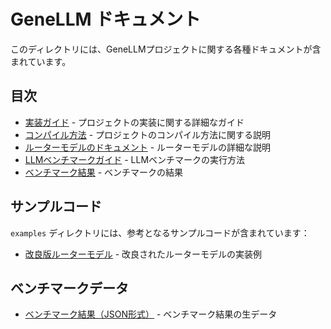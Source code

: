 # GeneLLM ドキュメント

このディレクトリには、GeneLLMプロジェクトに関する各種ドキュメントが含まれています。

## 目次

- [実装ガイド](IMPLEMENTATION_GUIDE.md) - プロジェクトの実装に関する詳細なガイド
- [コンパイル方法](COMPILE.md) - プロジェクトのコンパイル方法に関する説明
- [ルーターモデルのドキュメント](ROUTER_MODEL_DOCUMENTATION.md) - ルーターモデルの詳細な説明
- [LLMベンチマークガイド](LLM_BENCHMARK_GUIDE.md) - LLMベンチマークの実行方法
- [ベンチマーク結果](BENCHMARK_RESULTS.md) - ベンチマークの結果

## サンプルコード

`examples` ディレクトリには、参考となるサンプルコードが含まれています：

- [改良版ルーターモデル](examples/improved_router_model.c) - 改良されたルーターモデルの実装例

## ベンチマークデータ

- [ベンチマーク結果（JSON形式）](benchmark_results.json) - ベンチマーク結果の生データ